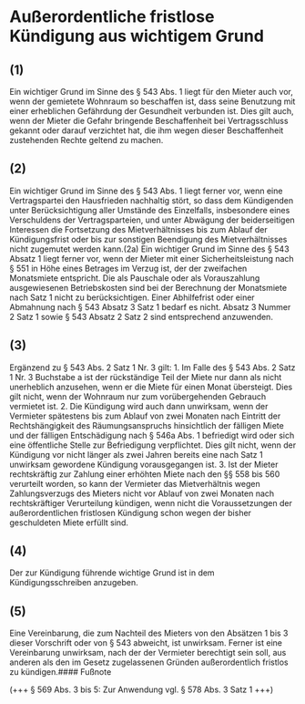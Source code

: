 # Außerordentliche fristlose Kündigung aus wichtigem Grund



## (1)

 Ein wichtiger Grund im Sinne des § 543 Abs. 1 liegt für den Mieter auch vor, wenn der gemietete Wohnraum so beschaffen ist, dass seine Benutzung mit einer erheblichen Gefährdung der Gesundheit verbunden ist. Dies gilt auch, wenn der Mieter die Gefahr bringende Beschaffenheit bei Vertragsschluss gekannt oder darauf verzichtet hat, die ihm wegen dieser Beschaffenheit zustehenden Rechte geltend zu machen.

## (2)

 Ein wichtiger Grund im Sinne des § 543 Abs. 1 liegt ferner vor, wenn eine Vertragspartei den Hausfrieden nachhaltig stört, so dass dem Kündigenden unter Berücksichtigung aller Umstände des Einzelfalls, insbesondere eines Verschuldens der Vertragsparteien, und unter Abwägung der beiderseitigen Interessen die Fortsetzung des Mietverhältnisses bis zum Ablauf der Kündigungsfrist oder bis zur sonstigen Beendigung des Mietverhältnisses nicht zugemutet werden kann.(2a) Ein wichtiger Grund im Sinne des § 543 Absatz 1 liegt ferner vor, wenn der Mieter mit einer Sicherheitsleistung nach § 551 in Höhe eines Betrages im Verzug ist, der der zweifachen Monatsmiete entspricht. Die als Pauschale oder als Vorauszahlung ausgewiesenen Betriebskosten sind bei der Berechnung der Monatsmiete nach Satz 1 nicht zu berücksichtigen. Einer Abhilfefrist oder einer Abmahnung nach § 543 Absatz 3 Satz 1 bedarf es nicht. Absatz 3 Nummer 2 Satz 1 sowie § 543 Absatz 2 Satz 2 sind entsprechend anzuwenden.

## (3)

 Ergänzend zu § 543 Abs. 2 Satz 1 Nr. 3 gilt:  1.
 Im Falle des § 543 Abs. 2 Satz 1 Nr. 3 Buchstabe a ist der rückständige Teil der Miete nur dann als nicht unerheblich anzusehen, wenn er die Miete für einen Monat übersteigt. Dies gilt nicht, wenn der Wohnraum nur zum vorübergehenden Gebrauch vermietet ist.
 2.
 Die Kündigung wird auch dann unwirksam, wenn der Vermieter spätestens bis zum Ablauf von zwei Monaten nach Eintritt der Rechtshängigkeit des Räumungsanspruchs hinsichtlich der fälligen Miete und der fälligen Entschädigung nach § 546a Abs. 1 befriedigt wird oder sich eine öffentliche Stelle zur Befriedigung verpflichtet. Dies gilt nicht, wenn der Kündigung vor nicht länger als zwei Jahren bereits eine nach Satz 1 unwirksam gewordene Kündigung vorausgegangen ist.
 3.
 Ist der Mieter rechtskräftig zur Zahlung einer erhöhten Miete nach den §§ 558 bis 560 verurteilt worden, so kann der Vermieter das Mietverhältnis wegen Zahlungsverzugs des Mieters nicht vor Ablauf von zwei Monaten nach rechtskräftiger Verurteilung kündigen, wenn nicht die Voraussetzungen der außerordentlichen fristlosen Kündigung schon wegen der bisher geschuldeten Miete erfüllt sind.


## (4)

 Der zur Kündigung führende wichtige Grund ist in dem Kündigungsschreiben anzugeben.

## (5)

 Eine Vereinbarung, die zum Nachteil des Mieters von den Absätzen 1 bis 3 dieser Vorschrift oder von § 543 abweicht, ist unwirksam. Ferner ist eine Vereinbarung unwirksam, nach der der Vermieter berechtigt sein soll, aus anderen als den im Gesetz zugelassenen Gründen außerordentlich fristlos zu kündigen.#### Fußnote

(+++ § 569 Abs. 3 bis 5: Zur Anwendung vgl. § 578 Abs. 3 Satz 1 +++) 

